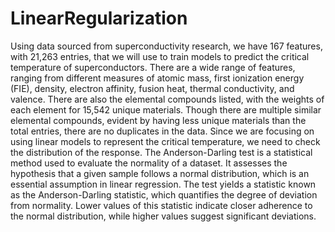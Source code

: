 # LinearRegularization

Using data sourced from superconductivity research, we have 167 features, with 21,263 entries, that we will use to train models to predict the critical temperature of superconductors. There are a wide range of features, ranging from different measures of atomic mass, first ionization energy (FIE), density, electron affinity, fusion heat, thermal conductivity, and valence. There are also the elemental compounds listed, with the weights of each element for 15,542 unique materials. Though there are multiple similar elemental compounds, evident by having less unique materials than the total entries, there are no duplicates in the data.
Since we are focusing on using linear models to represent the critical temperature, we need to check the distribution of the response. The Anderson-Darling test is a statistical method used to evaluate the normality of a dataset. It assesses the hypothesis that a given sample follows a normal distribution, which is an essential assumption in linear regression. The test yields a statistic known as the Anderson-Darling statistic, which quantifies the degree of deviation from normality. Lower values of this statistic indicate closer adherence to the normal distribution, while higher values suggest significant deviations.
